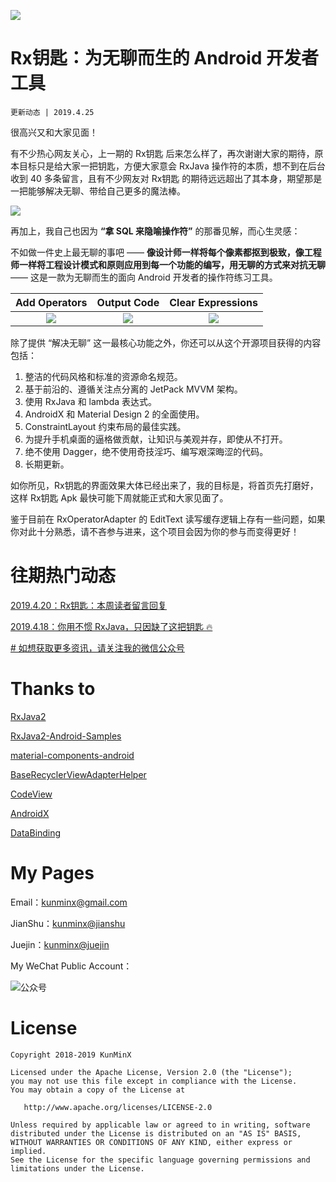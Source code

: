 ![](https://upload-images.jianshu.io/upload_images/57036-a656f3cb7ab534cd.jpg)

# Rx钥匙：为无聊而生的 Android 开发者工具
`更新动态 | 2019.4.25`

很高兴又和大家见面！

有不少热心网友关心，上一期的 Rx钥匙 后来怎么样了，再次谢谢大家的期待，原本目标只是给大家一把钥匙，方便大家意会 RxJava 操作符的本质，想不到在后台收到 40 多条留言，且有不少网友对 Rx钥匙 的期待远远超出了其本身，期望那是一把能够解决无聊、带给自己更多的魔法棒。

![](https://upload-images.jianshu.io/upload_images/57036-d64787fa6df74e62.png)

再加上，我自己也因为 **“拿 SQL 来隐喻操作符”** 的那番见解，而心生灵感：

不如做一件史上最无聊的事吧 —— **像设计师一样将每个像素都抠到极致，像工程师一样将工程设计模式和原则应用到每一个功能的编写，用无聊的方式来对抗无聊** —— 这是一款为无聊而生的面向 Android 开发者的操作符练习工具。

| Add Operators | Output Code |  Clear Expressions |
| :-: | :-: | :-: |
|![](https://upload-images.jianshu.io/upload_images/57036-bcb97adb16f309ea.gif)|![](https://upload-images.jianshu.io/upload_images/57036-77454b962bfc9d09.gif) |![](https://upload-images.jianshu.io/upload_images/57036-4dfd67d168698644.gif) |

除了提供 “解决无聊” 这一最核心功能之外，你还可以从这个开源项目获得的内容包括：

1. 整洁的代码风格和标准的资源命名规范。
2. 基于前沿的、遵循关注点分离的 JetPack MVVM 架构。
3. 使用 RxJava 和 lambda 表达式。
4. AndroidX 和 Material Design 2 的全面使用。
5. ConstraintLayout 约束布局的最佳实践。
6. 为提升手机桌面的逼格做贡献，让知识与美观并存，即使从不打开。
7. 绝不使用 Dagger，绝不使用奇技淫巧、编写艰深晦涩的代码。
8. 长期更新。

如你所见，Rx钥匙的界面效果大体已经出来了，我的目标是，将首页先打磨好，这样 Rx钥匙 Apk 最快可能下周就能正式和大家见面了。

鉴于目前在 RxOperatorAdapter 的 EditText 读写缓存逻辑上存有一些问题，如果你对此十分熟悉，请不吝参与进来，这个项目会因为你的参与而变得更好！

# 往期热门动态

[2019.4.20：Rx钥匙：本周读者留言回复](https://github.com/KunMinX/RxJava2-Operators-Sample/blob/master/README_old_article.md#reply20190420)

[2019.4.18：你用不惯 RxJava，只因缺了这把钥匙 🔥](https://github.com/KunMinX/RxJava2-Operators-Sample/blob/master/README_old_article.md#key20190418)

[# 如想获取更多资讯，请关注我的微信公众号](#wechatQrcode)

# Thanks to

[RxJava2](https://github.com/ReactiveX/RxJava)

[RxJava2-Android-Samples](https://github.com/amitshekhariitbhu/RxJava2-Android-Samples)

[material-components-android](https://github.com/material-components/material-components-android)

[BaseRecyclerViewAdapterHelper](https://github.com/CymChad/BaseRecyclerViewAdapterHelper)

[CodeView](https://github.com/Thereisnospon/CodeView)

[AndroidX](https://developer.android.google.cn/jetpack/androidx)

[DataBinding](https://developer.android.google.cn/topic/libraries/data-binding)

# My Pages

Email：[kunminx@gmail.com](mailto:kunminx@gmail.com)

JianShu：[kunminx@jianshu](https://www.jianshu.com/u/5d956b6dcf1f)

Juejin：[kunminx@juejin](https://juejin.im/user/58ab0de9ac502e006975d757/posts)

<span id="wechatQrcode">My WeChat Public Account：</span>

![公众号](https://upload-images.jianshu.io/upload_images/57036-dc3af94a5daf478c.jpg)

# License

```
Copyright 2018-2019 KunMinX

Licensed under the Apache License, Version 2.0 (the "License");
you may not use this file except in compliance with the License.
You may obtain a copy of the License at

   http://www.apache.org/licenses/LICENSE-2.0

Unless required by applicable law or agreed to in writing, software
distributed under the License is distributed on an "AS IS" BASIS,
WITHOUT WARRANTIES OR CONDITIONS OF ANY KIND, either express or implied.
See the License for the specific language governing permissions and
limitations under the License.
```